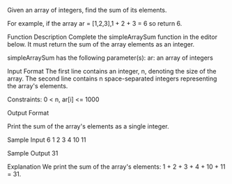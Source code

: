 Given an array of integers, find the sum of its elements.

For example, if the array ar = [1,2,3],1 + 2 + 3 = 6 so return 6.

Function Description
Complete the simpleArraySum function in the editor below. It must return the sum of the array elements as an integer.

simpleArraySum has the following parameter(s):
ar: an array of integers

Input Format
The first line contains an integer, n, denoting the size of the array. 
The second line contains n space-separated integers representing the array's elements.

Constraints:
0 < n, ar[i] <= 1000

Output Format

Print the sum of the array's elements as a single integer.

Sample Input
6
1 2 3 4 10 11

Sample Output
31

Explanation
We print the sum of the array's elements: 1 + 2 + 3 + 4 + 10 + 11 = 31.